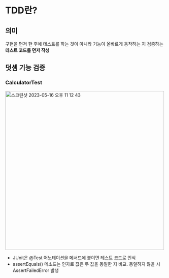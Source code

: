 # TDD란?

## 의미

구현을 먼저 한 후에 테스트를 하는 것이 아니라 기능이 올바르게 동작하는 지 검증하는 **테스트 코드를 먼저 작성**



## 덧셈 기능 검증

### CalculatorTest

<img width="500" alt="스크린샷 2023-05-16 오후 11 12 43" src="https://github.com/b2aconnn/TIL/assets/101120568/9e0b2455-7722-4618-8273-e049ee7c841f">

- JUnit은 @Test 어노테이션을 메서드에 붙이면 테스트 코드로 인식
- assertEquals() 메소드는 인자로 값은 두 값을 동일한 지 비교. 동일하지 않을 시 AssertFailedError 발생

